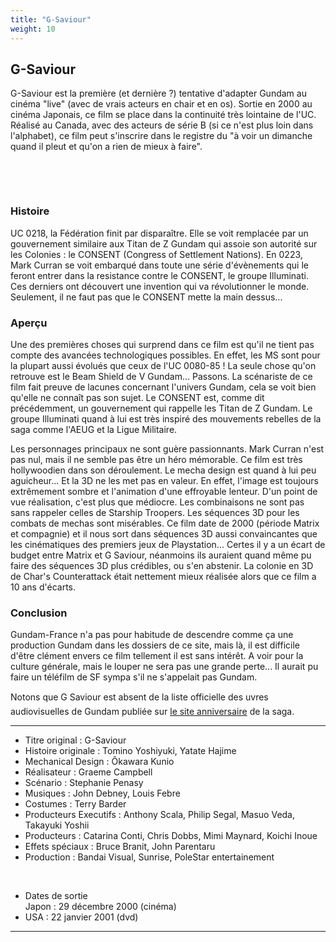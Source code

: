 ```yaml
---
title: "G-Saviour"
weight: 10
---
```


G-Saviour
---------


G-Saviour est la première (et dernière ?) tentative d'adapter Gundam au cinéma "live" (avec de vrais acteurs en chair et en os). Sortie en 2000 au cinéma Japonais, ce film se place dans la continuité très lointaine de l'UC. Réalisé au Canada, avec des acteurs de série B (si ce n'est plus loin dans l'alphabet), ce film peut s'inscrire dans le registre du "à voir un dimanche quand il pleut et qu'on a rien de mieux à faire".


 


 


### Histoire


UC 0218, la Fédération finit par disparaître. Elle se voit remplacée par un gouvernement similaire aux Titan de Z Gundam qui assoie son autorité sur les Colonies : le CONSENT (Congress of Settlement Nations). En 0223, Mark Curran se voit embarqué dans toute une série d'évènements qui le feront entrer dans la resistance contre le CONSENT, le groupe Illuminati. Ces derniers ont découvert une invention qui va révolutionner le monde. Seulement, il ne faut pas que le CONSENT mette la main dessus...



### Aperçu


Une des premières choses qui surprend dans ce film est qu'il ne tient pas compte des avancées technologiques possibles. En effet, les MS sont pour la plupart aussi évolués que ceux de l'UC 0080-85 ! La seule chose qu'on retrouve est le Beam Shield de V Gundam... Passons. La scénariste de ce film fait preuve de lacunes concernant l'univers Gundam, cela se voit bien qu'elle ne connaît pas son sujet. Le CONSENT est, comme dit précédemment, un gouvernement qui rappelle les Titan de Z Gundam. Le groupe Illuminati quand à lui est très inspiré des mouvements rebelles de la saga comme l'AEUG et la Ligue Militaire.


Les personnages principaux ne sont guère passionnants. Mark Curran n'est pas nul, mais il ne semble pas être un héro mémorable. Ce film est très hollywoodien dans son déroulement. Le mecha design est quand à lui peu aguicheur... Et la 3D ne les met pas en valeur. En effet, l'image est toujours extrêmement sombre et l'animation d'une effroyable lenteur. D'un point de vue réalisation, c'est plus que médiocre. Les combinaisons ne sont pas sans rappeler celles de Starship Troopers. Les séquences 3D pour les combats de mechas sont misérables. Ce film date de 2000 (période Matrix et compagnie) et il nous sort dans séquences 3D aussi convaincantes que les cinématiques des premiers jeux de Playstation... Certes il y a un écart de budget entre Matrix et G Saviour, néanmoins ils auraient quand même pu faire des séquences 3D plus crédibles, ou s'en abstenir. La colonie en 3D de Char's Counterattack était nettement mieux réalisée alors que ce film a 10 ans d'écarts.


### Conclusion


Gundam-France n'a pas pour habitude de descendre comme ça une production Gundam dans les dossiers de ce site, mais là, il est difficile d'être clément envers ce film tellement il est sans intérêt. A voir pour la culture générale, mais le louper ne sera pas une grande perte... Il aurait pu faire un téléfilm de SF sympa s'il ne s'appelait pas Gundam.


Notons que G Saviour est absent de la liste officielle des uvres audiovisuelles de Gundam publiée sur [le site anniversaire](http://www.gundam30th.net/archive/index.html) de la saga.   
  





---


* Titre original : G-Saviour
* Histoire originale : Tomino Yoshiyuki, Yatate Hajime
* Mechanical Design : Ôkawara Kunio
* Réalisateur : Graeme Campbell
* Scénario : Stephanie Penasy
* Musiques : John Debney, Louis Febre
* Costumes : Terry Barder
* Producteurs Executifs : Anthony Scala, Philip Segal, Masuo Veda, Takayuki Yoshii
* Producteurs : Catarina Conti, Chris Dobbs, Mimi Maynard, Koichi Inoue
* Effets spéciaux : Bruce Branit, John Parentaru
* Production : Bandai Visual, Sunrise, PoleStar entertainement


 


* Dates de sortie   
 Japon : 29 décembre 2000 (cinéma)
* USA : 22 janvier 2001 (dvd)




---


